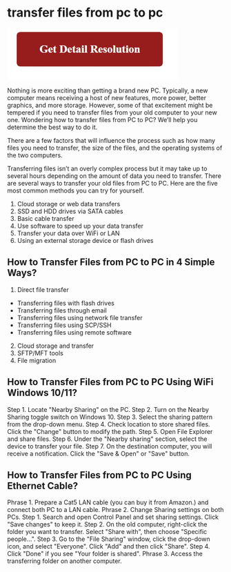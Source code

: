 # transfer files from pc to pc

[![transfer files from pc to pc](gett-detail.png)](https://icncomputer.com/transfer-files-from-pc-to-pc/)

Nothing is more exciting than getting a brand new PC. Typically, a new computer means receiving a host of new features, more power, better graphics, and more storage. However, some of that excitement might be tempered if you need to transfer files from your old computer to your new one. Wondering how to transfer files from PC to PC? We’ll help you determine the best way to do it.

There are a few factors that will influence the process such as how many files you need to transfer, the size of the files, and the operating systems of the two computers.

Transferring files isn’t an overly complex process but it may take up to several hours depending on the amount of data you need to transfer. There are several ways to transfer your old files from PC to PC. Here are the five most common methods you can try for yourself.

1. Cloud storage or web data transfers
2. SSD and HDD drives via SATA cables
3. Basic cable transfer
4. Use software to speed up your data transfer
5. Transfer your data over WiFi or LAN
6. Using an external storage device or flash drives

## How to Transfer Files from PC to PC in 4 Simple Ways?

1. Direct file transfer
 * Transferring files with flash drives
 * Transferring files through email
 * Transferring files using network file transfer
 * Transferring files using SCP/SSH
 * Transferring files using remote software
2. Cloud storage and transfer
3. SFTP/MFT tools
4. File migration

## How to Transfer Files from PC to PC Using WiFi Windows 10/11?

Step 1. Locate "Nearby Sharing" on the PC.
Step 2. Turn on the Nearby Sharing toggle switch on Windows 10.
Step 3. Select the sharing pattern from the drop-down menu.
Step 4. Check location to store shared files. Click the "Change" button to modify the path.
Step 5. Open File Explorer and share files. 
Step 6. Under the "Nearby sharing" section, select the device to transfer your file.
Step 7. On the destination computer, you will receive a notification. Click the "Save & Open" or "Save" button.

## How to Transfer Files from PC to PC Using Ethernet Cable?

Phrase 1. Prepare a Cat5 LAN cable (you can buy it from Amazon.) and connect both PC to a LAN cable.
Phrase 2. Change Sharing settings on both PCs.
 Step 1. Search and open Control Panel and set sharing settings. Click "Save changes" to keep it.
 Step 2. On the old computer, right-click the folder you want to transfer. Select "Share with", then choose "Specific people...".
 Step 3. Go to the "File Sharing" window, click the drop-down icon, and select "Everyone". Click "Add" and then click "Share".
 Step 4. Click "Done" if you see "Your folder is shared".
Phrase 3. Access the transferring folder on another computer.
